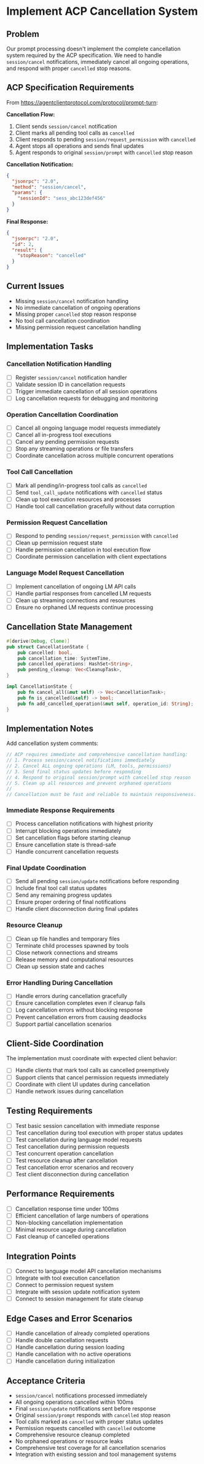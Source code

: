 # Implement ACP Cancellation System

## Problem
Our prompt processing doesn't implement the complete cancellation system required by the ACP specification. We need to handle `session/cancel` notifications, immediately cancel all ongoing operations, and respond with proper `cancelled` stop reasons.

## ACP Specification Requirements
From https://agentclientprotocol.com/protocol/prompt-turn:

**Cancellation Flow:**
1. Client sends `session/cancel` notification
2. Client marks all pending tool calls as `cancelled`
3. Client responds to pending `session/request_permission` with `cancelled`
4. Agent stops all operations and sends final updates
5. Agent responds to original `session/prompt` with `cancelled` stop reason

**Cancellation Notification:**
```json
{
  "jsonrpc": "2.0",
  "method": "session/cancel",
  "params": {
    "sessionId": "sess_abc123def456"
  }
}
```

**Final Response:**
```json
{
  "jsonrpc": "2.0",
  "id": 2,
  "result": {
    "stopReason": "cancelled"
  }
}
```

## Current Issues
- Missing `session/cancel` notification handling
- No immediate cancellation of ongoing operations
- Missing proper `cancelled` stop reason response
- No tool call cancellation coordination
- Missing permission request cancellation handling

## Implementation Tasks

### Cancellation Notification Handling
- [ ] Register `session/cancel` notification handler
- [ ] Validate session ID in cancellation requests
- [ ] Trigger immediate cancellation of all session operations
- [ ] Log cancellation requests for debugging and monitoring

### Operation Cancellation Coordination
- [ ] Cancel all ongoing language model requests immediately
- [ ] Cancel all in-progress tool executions
- [ ] Cancel any pending permission requests
- [ ] Stop any streaming operations or file transfers
- [ ] Coordinate cancellation across multiple concurrent operations

### Tool Call Cancellation
- [ ] Mark all pending/in-progress tool calls as `cancelled`
- [ ] Send `tool_call_update` notifications with `cancelled` status
- [ ] Clean up tool execution resources and processes
- [ ] Handle tool call cancellation gracefully without data corruption

### Permission Request Cancellation
- [ ] Respond to pending `session/request_permission` with `cancelled`
- [ ] Clean up permission request state
- [ ] Handle permission cancellation in tool execution flow
- [ ] Coordinate permission cancellation with client expectations

### Language Model Request Cancellation
- [ ] Implement cancellation of ongoing LM API calls
- [ ] Handle partial responses from cancelled LM requests
- [ ] Clean up streaming connections and resources
- [ ] Ensure no orphaned LM requests continue processing

## Cancellation State Management
```rust
#[derive(Debug, Clone)]
pub struct CancellationState {
    pub cancelled: bool,
    pub cancellation_time: SystemTime,
    pub cancelled_operations: HashSet<String>,
    pub pending_cleanup: Vec<CleanupTask>,
}

impl CancellationState {
    pub fn cancel_all(&mut self) -> Vec<CancellationTask>;
    pub fn is_cancelled(&self) -> bool;
    pub fn add_cancelled_operation(&mut self, operation_id: String);
}
```

## Implementation Notes
Add cancellation system comments:
```rust
// ACP requires immediate and comprehensive cancellation handling:
// 1. Process session/cancel notifications immediately
// 2. Cancel ALL ongoing operations (LM, tools, permissions)
// 3. Send final status updates before responding
// 4. Respond to original session/prompt with cancelled stop reason
// 5. Clean up all resources and prevent orphaned operations
//
// Cancellation must be fast and reliable to maintain responsiveness.
```

### Immediate Response Requirements
- [ ] Process cancellation notifications with highest priority
- [ ] Interrupt blocking operations immediately
- [ ] Set cancellation flags before starting cleanup
- [ ] Ensure cancellation state is thread-safe
- [ ] Handle concurrent cancellation requests

### Final Update Coordination
- [ ] Send all pending `session/update` notifications before responding
- [ ] Include final tool call status updates
- [ ] Send any remaining progress updates
- [ ] Ensure proper ordering of final notifications
- [ ] Handle client disconnection during final updates

### Resource Cleanup
- [ ] Clean up file handles and temporary files
- [ ] Terminate child processes spawned by tools
- [ ] Close network connections and streams
- [ ] Release memory and computational resources
- [ ] Clean up session state and caches

### Error Handling During Cancellation
- [ ] Handle errors during cancellation gracefully
- [ ] Ensure cancellation completes even if cleanup fails
- [ ] Log cancellation errors without blocking response
- [ ] Prevent cancellation errors from causing deadlocks
- [ ] Support partial cancellation scenarios

## Client-Side Coordination
The implementation must coordinate with expected client behavior:
- [ ] Handle clients that mark tool calls as cancelled preemptively
- [ ] Support clients that cancel permission requests immediately
- [ ] Coordinate with client UI updates during cancellation
- [ ] Handle network issues during cancellation

## Testing Requirements
- [ ] Test basic session cancellation with immediate response
- [ ] Test cancellation during tool execution with proper status updates
- [ ] Test cancellation during language model requests
- [ ] Test cancellation during permission requests
- [ ] Test concurrent operation cancellation
- [ ] Test resource cleanup after cancellation
- [ ] Test cancellation error scenarios and recovery
- [ ] Test client disconnection during cancellation

## Performance Requirements
- [ ] Cancellation response time under 100ms
- [ ] Efficient cancellation of large numbers of operations
- [ ] Non-blocking cancellation implementation
- [ ] Minimal resource usage during cancellation
- [ ] Fast cleanup of cancelled operations

## Integration Points
- [ ] Connect to language model API cancellation mechanisms
- [ ] Integrate with tool execution cancellation
- [ ] Connect to permission request system
- [ ] Integrate with session update notification system
- [ ] Connect to session management for state cleanup

## Edge Cases and Error Scenarios
- [ ] Handle cancellation of already completed operations
- [ ] Handle double cancellation requests
- [ ] Handle cancellation during session loading
- [ ] Handle cancellation with no active operations
- [ ] Handle cancellation during initialization

## Acceptance Criteria
- `session/cancel` notifications processed immediately
- All ongoing operations cancelled within 100ms
- Final `session/update` notifications sent before response
- Original `session/prompt` responds with `cancelled` stop reason
- Tool calls marked as `cancelled` with proper status updates
- Permission requests cancelled with `cancelled` outcome
- Comprehensive resource cleanup completed
- No orphaned operations or resource leaks
- Comprehensive test coverage for all cancellation scenarios
- Integration with existing session and tool management systems